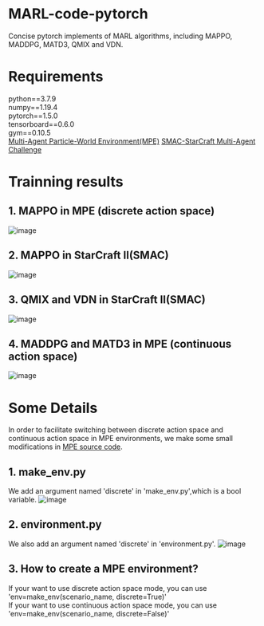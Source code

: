 # MARL-code-pytorch
Concise pytorch implements of MARL algorithms, including MAPPO, MADDPG, MATD3, QMIX and VDN.

# Requirements
python==3.7.9<br />
numpy==1.19.4<br />
pytorch==1.5.0<br />
tensorboard==0.6.0<br />
gym==0.10.5<br />
[Multi-Agent Particle-World Environment(MPE)](https://github.com/openai/multiagent-particle-envs)
[SMAC-StarCraft Multi-Agent Challenge](https://github.com/oxwhirl/smac)



# Trainning results
## 1. MAPPO in MPE (discrete action space)
![image](https://github.com/Lizhi-sjtu/MARL-code-pytorch/blob/main/1.MAPPO_MPE/MAPPO_MPE_training_result.png)

## 2. MAPPO in  StarCraft II(SMAC)
![image](https://github.com/Lizhi-sjtu/MARL-code-pytorch/blob/main/2.MAPPO_SMAC/MAPPO_SMAC_training_result.png)

## 3. QMIX and VDN in StarCraft II(SMAC)
![image](https://github.com/Lizhi-sjtu/MARL-code-pytorch/blob/main/3.QMIX_VDN_SMAC/QMIX_SMAC_training_result.png)

## 4. MADDPG and MATD3 in MPE (continuous action space)
![image](https://github.com/Lizhi-sjtu/MARL-code-pytorch/blob/main/4.MADDPG_MATD3_MPE/MADDPG_MATD3_training_result.png)

# Some Details
In order to facilitate switching between discrete action space and continuous action space in MPE environments, we make some small modifications in [MPE source code](https://github.com/openai/multiagent-particle-envs).<br />
 ## 1. make_env.py
 We add an argument named 'discrete' in 'make_env.py',which is a bool variable.
 ![image](https://github.com/Lizhi-sjtu/MARL-code-pytorch/blob/main/MPE%20make_env%20modification.png)
 ## 2. environment.py
 We also add an argument named 'discrete' in 'environment.py'.
 ![image](https://github.com/Lizhi-sjtu/MARL-code-pytorch/blob/main/MPE%20environment%20modification.png)
 ## 3. How to create a MPE environment?
 If your want to use discrete action space mode, you can use 'env=make_env(scenario_name, discrete=True)' <br />
 If your want to use continuous action space mode, you can use 'env=make_env(scenario_name, discrete=False)' <br />

